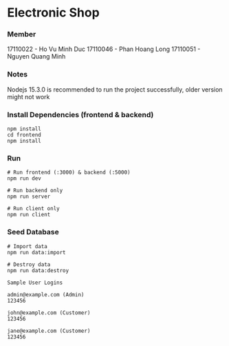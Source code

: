 # Electronic Shop

### Member
17110022 - Ho Vu Minh Duc
17110046 - Phan Hoang Long
17110051 - Nguyen Quang Minh

### Notes
Nodejs 15.3.0 is recommended to run the project successfully, older version might not work

### Install Dependencies (frontend & backend)

```
npm install
cd frontend
npm install
```

### Run

```
# Run frontend (:3000) & backend (:5000)
npm run dev

# Run backend only
npm run server

# Run client only
npm run client
```

### Seed Database

```
# Import data
npm run data:import

# Destroy data
npm run data:destroy
```

```
Sample User Logins

admin@example.com (Admin)
123456

john@example.com (Customer)
123456

jane@example.com (Customer)
123456
```
